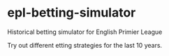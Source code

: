 # epl-betting-simulator
Historical betting simulator for English Primier League

Try out different etting strategies for the last 10 years.
